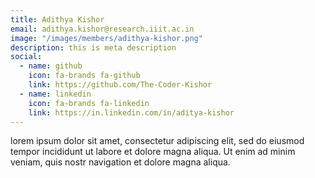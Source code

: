 ```yaml
---
title: Adithya Kishor
email: adithya.kishor@research.iiit.ac.in
image: "/images/members/adithya-kishor.png"
description: this is meta description
social:
  - name: github
    icon: fa-brands fa-github
    link: https://github.com/The-Coder-Kishor
  - name: linkedin
    icon: fa-brands fa-linkedin
    link: https://in.linkedin.com/in/aditya-kishor
---
```


lorem ipsum dolor sit amet, consectetur adipiscing elit, sed do eiusmod tempor incididunt ut labore et dolore magna aliqua. Ut enim ad minim veniam, quis nostr navigation et dolore magna aliqua.
